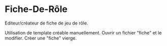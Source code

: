 # Fiche-De-Rôle
Editeur/créateur de fiche de jeu de rôle.

Utilisation de template créable manuellement. 
Ouvrir un fichier "fiche" et le modifier.
Créer une "fiche" vierge.
